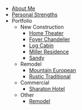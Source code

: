 - [About Me](/#about-me)
- [Personal Strengths](./strengths.md)
- Portfolio
  - New Construction
    - [Home Theater](./portfolio/new-construction/home-theater.md)
    - [Foyer Chandelier](./portfolio/new-construction/foyer-chandelier.md)
    - [Log Cabin](./portfolio/new-construction/log-cabin.md)
    - [Miller Residence](./portfolio/new-construction/miller-residence.md)
    - [Sandy](./portfolio/new-construction/sandy.md)
      <!-- - [Modern Cape]() -->
      <!-- - [Costal Estate]() -->
  - Remodel
    - [Mountain European](./portfolio/remodel/mountain-european.md)
      <!-- - [Modern Traditional]() -->
    - [Rustic Traditional](./portfolio/remodel/rustic-traditional.md)
      <!-- - [New England Cottage]() -->
      <!-- - [Modern Coastal]() -->
      <!-- - [Early American]() -->
      <!-- - [Mountain Deck]() -->
      <!-- - [Contemporary Bungalow]() -->
  - Commercial
    - [Sharaton Hotel](./portfolio/commercial/sheraton.md)
  - Other
    - [Remodel](./portfolio/remodel.md)
